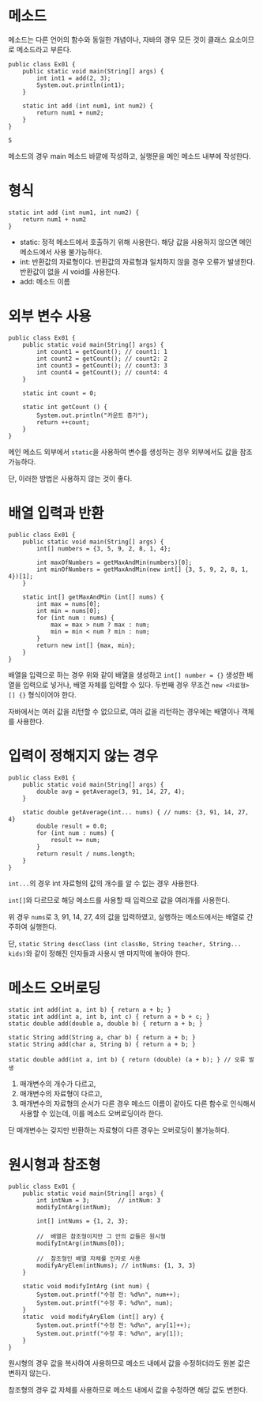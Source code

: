 # 메소드
메소드는 다른 언어의 함수와 동일한 개념이나, 자바의 경우 모든 것이 클래스 요소이므로 메소드라고 부른다.

```
public class Ex01 {
    public static void main(String[] args) {
        int int1 = add(2, 3);
        System.out.println(int1);
    }

    static int add (int num1, int num2) {
        return num1 + num2;
    }
}

5
```
메소드의 경우 main 메소드 바깥에 작성하고, 실행문을 메인 메소드 내부에 작성한다.
# 형식
```
static int add (int num1, int num2) {
    return num1 + num2
}
```
- static: 정적 메소드에서 호출하기 위해 사용한다. 해당 값을 사용하지 않으면 메인 메소드에서 사용 불가능하다.
- int: 반환값의 자료형이다. 반환값의 자료형과 일치하지 않을 경우 오류가 발생한다. 반환값이 없을 시 void를 사용한다.
- add: 메소드 이름
# 외부 변수 사용
```
public class Ex01 {
    public static void main(String[] args) {
        int count1 = getCount(); // count1: 1
        int count2 = getCount(); // count2: 2
        int count3 = getCount(); // count3: 3
        int count4 = getCount(); // count4: 4
    }

    static int count = 0;

    static int getCount () {
        System.out.println("카운트 증가");
        return ++count;
    }
}
```
메인 메소드 외부에서 `static`을 사용하여 변수를 생성하는 경우 외부에서도 값을 참조 가능하다.

단, 이러한 방법은 사용하지 않는 것이 좋다.
# 배열 입력과 반환
```
public class Ex01 {
    public static void main(String[] args) {
        int[] numbers = {3, 5, 9, 2, 8, 1, 4};

        int maxOfNumbers = getMaxAndMin(numbers)[0];
        int minOfNumbers = getMaxAndMin(new int[] {3, 5, 9, 2, 8, 1, 4})[1];
    }

    static int[] getMaxAndMin (int[] nums) {
        int max = nums[0];
        int min = nums[0];
        for (int num : nums) {
            max = max > num ? max : num;
            min = min < num ? min : num;
        }
        return new int[] {max, min};
    }
}
```
배열을 입력으로 하는 경우 위와 같이 배열을 생성하고 `int[] number = {}` 생성한 배열을 입력으로 넣거나, 배열 자체를 입력할 수 있다. 두번째 경우 무조건 `new <자료형> [] {}` 형식이어야 한다.

자바에서는 여러 값을 리턴할 수 없으므로, 여러 값을 리턴하는 경우에는 배열이나 객체를 사용한다.
# 입력이 정해지지 않는 경우
```
public class Ex01 {
    public static void main(String[] args) {
        double avg = getAverage(3, 91, 14, 27, 4);
    }

    static double getAverage(int... nums) { // nums: {3, 91, 14, 27, 4}
        double result = 0.0;
        for (int num : nums) {
            result += num;
        }
        return result / nums.length;
    }
}
```
`int...`의 경우 int 자료형의 값의 개수를 알 수 없는 경우 사용한다.

`int[]`와 다르므로 해당 메소드를 사용할 때 입력으로 값을 여러개를 사용한다.

위 경우 `nums`로 3, 91, 14, 27, 4의 값을 입력하였고, 실행하는 메소드에서는 배열로 간주하여 실행한다.

단, `static String descClass (int classNo, String teacher, String... kids)`와 같이 정해진 인자들과 사용시 맨 마지막에 놓아야 한다. 
# 메소드 오버로딩
```
static int add(int a, int b) { return a + b; }
static int add(int a, int b, int c) { return a + b + c; }
static double add(double a, double b) { return a + b; }

static String add(String a, char b) { return a + b; }
static String add(char a, String b) { return a + b; }

static double add(int a, int b) { return (double) (a + b); } // 오류 발생
```
1. 매개변수의 개수가 다르고,
2. 매개변수의 자료형이 다르고,
3. 매개변수의 자료형의 순서가 다른 경우
메소드 이름이 같아도 다른 함수로 인식해서 사용할 수 있는데, 이를 메소드 오버로딩이라 한다.

단 매개변수는 갖지만 반환하는 자료형이 다른 경우는 오버로딩이 불가능하다.
# 원시형과 참조형
```
public class Ex01 {
    public static void main(String[] args) {
        int intNum = 3;        // intNum: 3
        modifyIntArg(intNum);

        int[] intNums = {1, 2, 3};

        //  배열은 참조형이지만 그 안의 값들은 원시형
        modifyIntArg(intNums[0]);

        //  참조형인 배열 자체를 인자로 사용
        modifyAryElem(intNums); // intNums: {1, 3, 3}
    }

    static void modifyIntArg (int num) {
        System.out.printf("수정 전: %d%n", num++);
        System.out.printf("수정 후: %d%n", num);
    }
    static  void modifyAryElem (int[] ary) {
        System.out.printf("수정 전: %d%n", ary[1]++);
        System.out.printf("수정 후: %d%n", ary[1]);
    }
}
```
원시형의 경우 값을 복사하여 사용하므로 메소드 내에서 값을 수정하더라도 원본 값은 변하지 않는다.

참조형의 경우 값 자체를 사용하므로 메소드 내에서 값을 수정하면 해당 값도 변한다.
